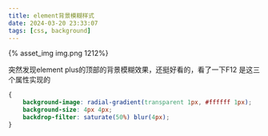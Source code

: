 ```yaml
---
title: element背景模糊样式
date: 2024-03-20 23:33:07
tags: [css, background]
---
```



{% asset_img img.png 1212%}

突然发现element plus的顶部的背景模糊效果，还挺好看的，看了一下F12 是这三个属性实现的

```css
{
    background-image: radial-gradient(transparent 1px, #ffffff 1px);
    background-size: 4px 4px;
    backdrop-filter: saturate(50%) blur(4px);
}
```